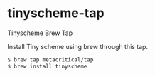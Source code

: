 # tinyscheme-tap
Tinyscheme Brew Tap

Install Tiny scheme using brew through this tap.

```sh
$ brew tap metacritical/tap
$ brew install tinyscheme
```

